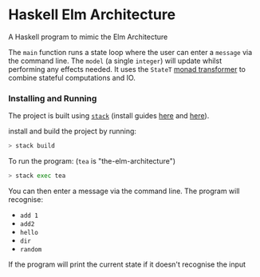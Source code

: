 # Haskell Elm Architecture

A Haskell program to mimic the Elm Architecture

The `main` function runs a state loop where the user can enter a `message` via the command line. The `model` (a single `integer`) will update whilst performing any effects needed. It uses the `StateT` [monad transformer](http://book.realworldhaskell.org/read/monad-transformers.html) to combine stateful computations and IO.

### Installing and Running

The project is built using [`stack`](https://docs.haskellstack.org/en/stable/README/) (install guides [here](https://www.youtube.com/watch?v=sRonIB8ZStw) and [here](https://docs.haskellstack.org/en/stable/README/)).

install and build the project by running:

```sh
> stack build
```

To run the program: (`tea` is "the-elm-architecture")

```sh
> stack exec tea
```

You can then enter a message via the command line. The program will recognise:

+ `add 1`
+ `add2 `
+ `hello`
+ `dir`
+ `random`

If the program will print the current state if it doesn't recognise the input
